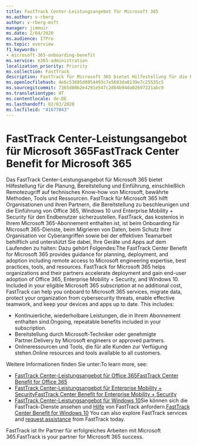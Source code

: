 ```yaml
---
title: FastTrack Center-Leistungsangebot für Microsoft 365
ms.author: v-rberg
author: v-rberg-msft
manager: jimmuir
ms.date: 2/04/2020
ms.audience: ITPro
ms.topic: overview
f1_keywords:
- microsoft-365-onboarding-benefit
ms.service: m365-administration
localization_priority: Priority
ms.collection: FastTrack
description: FastTrack für Microsoft 365 bietet Hilfestellung für die Planung, Bereitstellung und Einführung, einschließlich Remotezugriff auf technisches Know-how von Microsoft, bewährte Methoden, Tools und Ressourcen. FastTrack für Microsoft 365 hilft Organisationen und ihren Partnern, die Bereitstellung zu beschleunigen und die Einführung von Office 365, Windows 10 und Enterprise Mobility + Security für den Endbenutzer sicherzustellen.
ms.openlocfilehash: 4e6c53605d8054493c7e5603da0139e7c25535c5
ms.sourcegitcommit: 7365d80b2e4291e547c2d84b94da02697221abc9
ms.translationtype: HT
ms.contentlocale: de-DE
ms.lasthandoff: 02/03/2020
ms.locfileid: "41677043"
---
```

# <a name="fasttrack-center-benefit-for-microsoft-365"></a><span data-ttu-id="27d36-104">FastTrack Center-Leistungsangebot für Microsoft 365</span><span class="sxs-lookup"><span data-stu-id="27d36-104">FastTrack Center Benefit for Microsoft 365</span></span>

<span data-ttu-id="27d36-p102">Das FastTrack Center-Leistungsangebot für Microsoft 365 bietet Hilfestellung für die Planung, Bereitstellung und Einführung, einschließlich Remotezugriff auf technisches Know-how von Microsoft, bewährte Methoden, Tools und Ressourcen. FastTrack für Microsoft 365 hilft Organisationen und ihren Partnern, die Bereitstellung zu beschleunigen und die Einführung von Office 365, Windows 10 und Enterprise Mobility + Security für den Endbenutzer sicherzustellen. FastTrack, das kostenlos in Ihrem Microsoft 365-Abonnement enthalten ist, ist beim Onboarding für Microsoft 365-Dienste, beim Migrieren von Daten, beim Schutz Ihrer Organisation vor Cyberangriffen sowie bei der effektiven Teamarbeit behilflich und unterstützt Sie dabei, Ihre Geräte und Apps auf dem Laufenden zu halten: Dazu gehört Folgendes:</span><span class="sxs-lookup"><span data-stu-id="27d36-p102">The FastTrack Center Benefit for Microsoft 365 provides guidance for planning, deployment, and adoption including remote access to Microsoft engineering expertise, best practices, tools, and resources. FastTrack for Microsoft 365 helps organizations and their partners accelerate deployment and gain end-user adoption of Office 365, Enterprise Mobility + Security, and Windows 10. Included in your eligible Microsoft 365 subscription at no additional cost, FastTrack can help you onboard to Microsoft 365 services, migrate data, protect your organization from cybersecurity threats, enable effective teamwork, and keep your devices and apps up to date. This includes:</span></span>

- <span data-ttu-id="27d36-109">Kontinuierliche, wiederholbare Leistungen, die in Ihrem Abonnement enthalten sind.</span><span class="sxs-lookup"><span data-stu-id="27d36-109">Ongoing, repeatable benefits included in your subscription.</span></span>
- <span data-ttu-id="27d36-110">Bereitstellung durch Microsoft-Techniker oder genehmigte Partner.</span><span class="sxs-lookup"><span data-stu-id="27d36-110">Delivery by Microsoft engineers or approved partners.</span></span>
- <span data-ttu-id="27d36-111">Onlineressourcen und Tools, die für alle Kunden zur Verfügung stehen.</span><span class="sxs-lookup"><span data-stu-id="27d36-111">Online resources and tools available to all customers.</span></span>
  
<span data-ttu-id="27d36-112">Weitere Informationen finden Sie unter:</span><span class="sxs-lookup"><span data-stu-id="27d36-112">To learn more, see:</span></span>

- [<span data-ttu-id="27d36-113">FastTrack Center-Leistungsangebot für Office 365</span><span class="sxs-lookup"><span data-stu-id="27d36-113">FastTrack Center Benefit for Office 365</span></span>](O365-fasttrack-benefit-for-office-365.md) 
- [<span data-ttu-id="27d36-114">FastTrack Center-Leistungsangebot für Enterprise Mobility + Security</span><span class="sxs-lookup"><span data-stu-id="27d36-114">FastTrack Center Benefit for Enterprise Mobility + Security</span></span>](EMS-fasttrack-benefit-for-EMS.md)
- <span data-ttu-id="27d36-115">[FastTrack Center-Leistungsangebot für Windows 10](Win-10-fasttrack-benefit-for-Windows-10.md)Sie können sich die FastTrack-Dienste ansehen und [Hilfe](https://go.microsoft.com/fwlink/p/?LinkId=2003903) von FastTrack anfordern.</span><span class="sxs-lookup"><span data-stu-id="27d36-115">[FastTrack Center Benefit for Windows 10](Win-10-fasttrack-benefit-for-Windows-10.md) You can also explore FastTrack services and [request assistance](https://go.microsoft.com/fwlink/p/?LinkId=2003903) from FastTrack today.</span></span>

<span data-ttu-id="27d36-116">FastTrack ist Ihr Partner für erfolgreiches Arbeiten mit Microsoft 365.</span><span class="sxs-lookup"><span data-stu-id="27d36-116">FastTrack is your partner for Microsoft 365 success.</span></span>
  
  

 